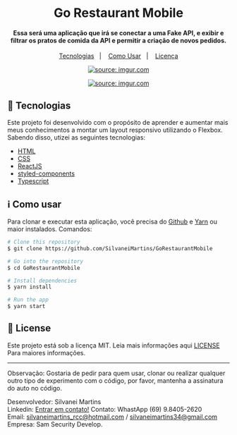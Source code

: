<h1 align="center">
    Go Restaurant Mobile
</h1>

<h4 align="center">
  Essa será uma aplicação que irá se conectar a uma Fake API, e exibir e filtrar os pratos de comida da API e permitir a criação de novos pedidos.
</h4>

<p align="center">
  <a href="#rocket-tecnologias">Tecnologias</a>&nbsp;&nbsp;&nbsp;|&nbsp;&nbsp;&nbsp;
  <a href="#information_source-como-usar">Como Usar</a>&nbsp;&nbsp;&nbsp;|&nbsp;&nbsp;&nbsp;
  <a href="#memo-license">Licença</a>
</p>

<p align="center">
  <a href="https://imgur.com/FHDqgzV"><img src="https://i.imgur.com/FHDqgzV.png" title="source: imgur.com" /></a>
</p>

<p align="center">
    <a href="https://imgur.com/o5v1xvM"><img src="https://i.imgur.com/o5v1xvM.jpg" title="source: imgur.com" /></a>
</p>

## :rocket: Tecnologias

Este projeto foi desenvolvido com o propósito de aprender e aumentar mais meus conhecimentos a montar um layout responsivo utilizando o Flexbox. Sabendo disso, utizei as seguintes tecnologias:

-  [HTML](https://developer.mozilla.org/pt-BR/docs/Web/HTML)
-  [CSS](https://developer.mozilla.org/pt-BR/docs/Web/CSS/)
-  [ReactJS](https://reactjs.org/)
-  [styled-components](https://www.styled-components.com/)
-  [Typescript](https://www.typescriptlang.org/)

## :information_source: Como usar

Para clonar e executar esta aplicação, você precisa do [Github](https://git-scm.com) e [Yarn](https://yarnpkg.com/) ou maior instalados. Comandos:

```bash
# Clone this repository
$ git clone https://github.com/SilvaneiMartins/GoRestaurantMobile

# Go into the repository
$ cd GoRestaurantMobile

# Install dependencies
$ yarn install

# Run the app
$ yarn start
```

## :memo: License
Este projeto está sob a licença MIT. Leia mais informações aqui [LICENSE](https://github.com/SilvaneiMartins/GoRestaurantMobile/blob/master/LICENSE) Para maiores informações.

---

Observação: Gostaria de pedir para quem usar, clonar ou realizar qualquer outro tipo de experimento com o código,
por favor, mantenha a assinatura do auto no código.<br>

Desenvolvedor: Silvanei Martins<br>
Linkedin: [Entrar em contato!](https://www.linkedin.com/in/silvanei-martins-a5412436/)
Contato: WhastApp (69) 9.8405-2620<br>
Email: silvaneimartins_rcc@hotmail.com / silvaneimartins34@gmail.com<br>
Empresa: Sam Security Develop.
